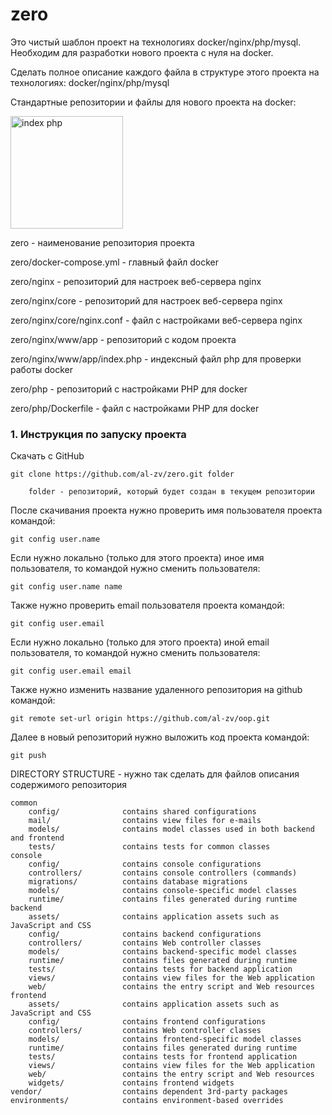 # zero

Это чистый шаблон проект на технологиях docker/nginx/php/mysql. Необходим для разработки нового проекта с нуля на docker.

Сделать полное описание каждого файла в структуре этого проекта на технологиях: docker/nginx/php/mysql

Стандартные репозитории и файлы для нового проекта на docker:

<img width="180" alt="index php" src="https://github.com/al-zv/zero/assets/63869857/77fd833a-1d9b-4e59-96e5-4f60e80f1e69">

zero - наименование репозитория проекта

zero/docker-compose.yml - главный файл docker


zero/nginx - репозиторий для настроек веб-сервера nginx

zero/nginx/core - репозиторий для настроек веб-сервера nginx

zero/nginx/core/nginx.conf - файл с настройками веб-сервера nginx


zero/nginx/www/app - репозиторий с кодом проекта

zero/nginx/www/app/index.php - индексный файл php для проверки работы docker


zero/php - репозиторий с настройками PHP для docker

zero/php/Dockerfile - файл с настройками PHP для docker

### <a name="21">1. Инструкция по запуску проекта</a> 

Скачать с GitHub

    git clone https://github.com/al-zv/zero.git folder

        folder - репозиторий, который будет создан в текущем репозитории

После скачивания проекта нужно проверить имя пользователя проекта командой:

    git config user.name

Если нужно локально (только для этого проекта) иное имя пользователя, то командой нужно сменить пользователя:

    git config user.name name

Также нужно проверить email пользователя проекта командой:

    git config user.email

Если нужно локально (только для этого проекта) иной email пользователя, то командой нужно сменить пользователя:

    git config user.email email

Также нужно изменить название удаленного репозитория на github командой:

    git remote set-url origin https://github.com/al-zv/oop.git

Далее в новый репозиторий нужно выложить код проекта командой:

    git push
    


DIRECTORY STRUCTURE - нужно так сделать для файлов описания содержимого репозитория

    common
        config/              contains shared configurations
        mail/                contains view files for e-mails
        models/              contains model classes used in both backend and frontend
        tests/               contains tests for common classes    
    console
        config/              contains console configurations
        controllers/         contains console controllers (commands)
        migrations/          contains database migrations
        models/              contains console-specific model classes
        runtime/             contains files generated during runtime
    backend
        assets/              contains application assets such as JavaScript and CSS
        config/              contains backend configurations
        controllers/         contains Web controller classes
        models/              contains backend-specific model classes
        runtime/             contains files generated during runtime
        tests/               contains tests for backend application    
        views/               contains view files for the Web application
        web/                 contains the entry script and Web resources
    frontend
        assets/              contains application assets such as JavaScript and CSS
        config/              contains frontend configurations
        controllers/         contains Web controller classes
        models/              contains frontend-specific model classes
        runtime/             contains files generated during runtime
        tests/               contains tests for frontend application
        views/               contains view files for the Web application
        web/                 contains the entry script and Web resources
        widgets/             contains frontend widgets
    vendor/                  contains dependent 3rd-party packages
    environments/            contains environment-based overrides
